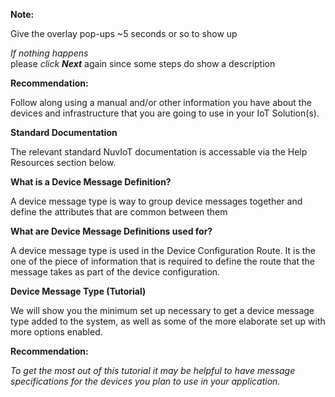 **Note:**  

Give the overlay pop-ups ~5 seconds or so to show up  

_If nothing happens_  
    please _click **Next**_ again since some steps do show a description  
    
**Recommendation:**  

Follow along using a manual and/or other information you have about the devices and infrastructure that you are going to use in your IoT Solution(s).  
 
**Standard Documentation** 
  
The relevant standard NuvIoT documentation is accessable via the Help Resources section below.  

**What is a Device Message Definition?**  

A device message type is way to group device messages together and define the attributes that are common between them
  
**What are Device Message Definitions used for?**  
  
A device message type is used in the Device Configuration Route.  It is the one of the piece of information that is required to define the route that the message takes as part of the device configuration.
  
**Device Message Type (Tutorial)**  
  
We will show you the minimum set up necessary to get a device message type added to the system, as well as some of the more elaborate set up with more options enabled.
  
**Recommendation:**  
  
_To get the most out of this tutorial it may be helpful to have message specifications for the devices you plan to use in your application._
